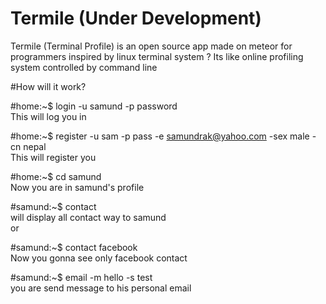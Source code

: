 # Termile (Under Development)
Termile (Terminal Profile) is an open source app made on meteor for programmers inspired by linux terminal system ? Its like online profiling system controlled by command line

#How will it work?

 #home:~$ login -u samund -p password <br/>
 This will log you in <br/>
 
 #home:~$  register -u sam -p pass -e samundrak@yahoo.com -sex male -cn nepal <br/>
 This will register you <br/>
 
 #home:~$ cd samund <br/>
 Now you are in samund's profile <br/>
 
 #samund:~$ contact <br/>
 will display all contact way to samund  <br/>
 or <br/>
 
 #samund:~$  contact facebook <br/>
 Now you gonna see only facebook contact </br>
 
 #samund:~$ email -m hello -s test <br/>
 you are send message to his personal email  <br/>
 
 


